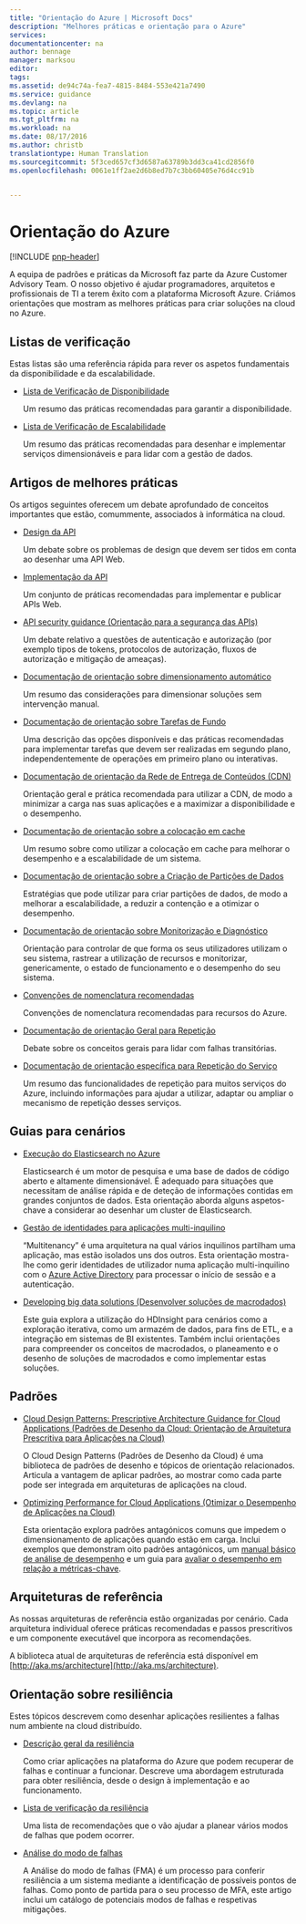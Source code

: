```yaml
---
title: "Orientação do Azure | Microsoft Docs"
description: "Melhores práticas e orientação para o Azure"
services: 
documentationcenter: na
author: bennage
manager: marksou
editor: 
tags: 
ms.assetid: de94c74a-fea7-4815-8484-553e421a7490
ms.service: guidance
ms.devlang: na
ms.topic: article
ms.tgt_pltfrm: na
ms.workload: na
ms.date: 08/17/2016
ms.author: christb
translationtype: Human Translation
ms.sourcegitcommit: 5f3ced657cf3d6587a63789b3dd3ca41cd2856f0
ms.openlocfilehash: 0061e1ff2ae2d6b8ed7b7c3bb60405e76d4cc91b


---
```

# <a name="azure-guidance"></a>Orientação do Azure
[!INCLUDE [pnp-header](../../includes/guidance-pnp-header-include.md)]

A equipa de padrões e práticas da Microsoft faz parte da Azure Customer Advisory Team. O nosso objetivo é ajudar programadores, arquitetos e profissionais de TI a terem êxito com a plataforma Microsoft Azure. Criámos orientações que mostram as melhores práticas para criar soluções na cloud no Azure.

## <a name="checklists"></a>Listas de verificação
Estas listas são uma referência rápida para rever os aspetos fundamentais da disponibilidade e da escalabilidade. 

* [Lista de Verificação de Disponibilidade][AvailabilityChecklist] 
  
    Um resumo das práticas recomendadas para garantir a disponibilidade.
* [Lista de Verificação de Escalabilidade][ScalabilityChecklist]
  
    Um resumo das práticas recomendadas para desenhar e implementar serviços dimensionáveis e para lidar com a gestão de dados.

## <a name="best-practices-articles"></a>Artigos de melhores práticas
Os artigos seguintes oferecem um debate aprofundado de conceitos importantes que estão, comummente, associados à informática na cloud. 

* [Design da API][APIDesign] 
  
    Um debate sobre os problemas de design que devem ser tidos em conta ao desenhar uma API Web.
* [Implementação da API][APIImplementation] 
  
    Um conjunto de práticas recomendadas para implementar e publicar APIs Web.
* [API security guidance (Orientação para a segurança das APIs)](https://github.com/mspnp/azure-guidance/blob/master/API-security.md) 
  
    Um debate relativo a questões de autenticação e autorização (por exemplo tipos de tokens, protocolos de autorização, fluxos de autorização e mitigação de ameaças).
* [Documentação de orientação sobre dimensionamento automático][AutoscalingGuidance] 
  
    Um resumo das considerações para dimensionar soluções sem intervenção manual.
* [Documentação de orientação sobre Tarefas de Fundo][BackgroundJobsGuidance] 
  
    Uma descrição das opções disponíveis e das práticas recomendadas para implementar tarefas que devem ser realizadas em segundo plano, independentemente de operações em primeiro plano ou interativas.
* [Documentação de orientação da Rede de Entrega de Conteúdos (CDN)][CDNGuidance] 
  
    Orientação geral e prática recomendada para utilizar a CDN, de modo a minimizar a carga nas suas aplicações e a maximizar a disponibilidade e o desempenho.
* [Documentação de orientação sobre a colocação em cache][CachingGuidance] 
  
    Um resumo sobre como utilizar a colocação em cache para melhorar o desempenho e a escalabilidade de um sistema.
* [Documentação de orientação sobre a Criação de Partições de Dados][DataPartitioningGuidance]
  
    Estratégias que pode utilizar para criar partições de dados, de modo a melhorar a escalabilidade, a reduzir a contenção e a otimizar o desempenho.
* [Documentação de orientação sobre Monitorização e Diagnóstico][MonitoringandDiagnosticsGuidance] 
  
    Orientação para controlar de que forma os seus utilizadores utilizam o seu sistema, rastrear a utilização de recursos e monitorizar, genericamente, o estado de funcionamento e o desempenho do seu sistema.
* [Convenções de nomenclatura recomendadas][naming-conventions] 
  
    Convenções de nomenclatura recomendadas para recursos do Azure.
* [Documentação de orientação Geral para Repetição][RetryGeneralGuidance] 
  
    Debate sobre os conceitos gerais para lidar com falhas transitórias.
* [Documentação de orientação específica para Repetição do Serviço][RetryServiceSpecificGuidance]
  
    Um resumo das funcionalidades de repetição para muitos serviços do Azure, incluindo informações para ajudar a utilizar, adaptar ou ampliar o mecanismo de repetição desses serviços.

## <a name="scenario-guides"></a>Guias para cenários
* [Execução do Elasticsearch no Azure][elasticsearch] 
  
    Elasticsearch é um motor de pesquisa e uma base de dados de código aberto e altamente dimensionável. É adequado para situações que necessitam de análise rápida e de deteção de informações contidas em grandes conjuntos de dados. Esta orientação aborda alguns aspetos-chave a considerar ao desenhar um cluster de Elasticsearch.
* [Gestão de identidades para aplicações multi-inquilino][identity-multitenant] 
  
    “Multitenancy” é uma arquitetura na qual vários inquilinos partilham uma aplicação, mas estão isolados uns dos outros. Esta orientação mostra-lhe como gerir identidades de utilizador numa aplicação multi-inquilino com o [Azure Active Directory][AzureAD] para processar o início de sessão e a autenticação.
* [Developing big data solutions (Desenvolver soluções de macrodados)](https://msdn.microsoft.com/library/dn749874.aspx)
  
    Este guia explora a utilização do HDInsight para cenários como a exploração iterativa, como um armazém de dados, para fins de ETL, e a integração em sistemas de BI existentes. Também inclui orientações para compreender os conceitos de macrodados, o planeamento e o desenho de soluções de macrodados e como implementar estas soluções.

## <a name="patterns"></a>Padrões
* [Cloud Design Patterns: Prescriptive Architecture Guidance for Cloud Applications (Padrões de Desenho da Cloud: Orientação de Arquitetura Prescritiva para Aplicações na Cloud)](https://msdn.microsoft.com/library/dn568099.aspx)
  
    O Cloud Design Patterns (Padrões de Desenho da Cloud) é uma biblioteca de padrões de desenho e tópicos de orientação relacionados. Articula a vantagem de aplicar padrões, ao mostrar como cada parte pode ser integrada em arquiteturas de aplicações na cloud.
* [Optimizing Performance for Cloud Applications (Otimizar o Desempenho de Aplicações na Cloud)](https://github.com/mspnp/performance-optimization)
  
    Esta orientação explora padrões antagónicos comuns que impedem o dimensionamento de aplicações quando estão em carga. Inclui exemplos que demonstram oito padrões antagónicos, um [manual básico de análise de desempenho](https://github.com/mspnp/performance-optimization/blob/master/Performance-Analysis-Primer.md) e um guia para [avaliar o desempenho em relação a métricas-chave](https://github.com/mspnp/performance-optimization/blob/master/Assessing-System-Performance-Against-KPI.md).

## <a name="reference-architectures"></a>Arquiteturas de referência
As nossas arquiteturas de referência estão organizadas por cenário.
Cada arquitetura individual oferece práticas recomendadas e passos prescritivos e um componente executável que incorpora as recomendações.

A biblioteca atual de arquiteturas de referência está disponível em [http://aka.ms/architecture](http://aka.ms/architecture).

## <a name="resiliency-guidance"></a>Orientação sobre resiliência
Estes tópicos descrevem como desenhar aplicações resilientes a falhas num ambiente na cloud distribuído.   

* [Descrição geral da resiliência][ResiliencyOvervew]
  
     Como criar aplicações na plataforma do Azure que podem recuperar de falhas e continuar a funcionar. Descreve uma abordagem estruturada para obter resiliência, desde o design à implementação e ao funcionamento.
* [Lista de verificação da resiliência][resiliency-checklist]
  
    Uma lista de recomendações que o vão ajudar a planear vários modos de falhas que podem ocorrer.
* [Análise do modo de falhas][resiliency-fma] 
  
    A Análise do modo de falhas (FMA) é um processo para conferir resiliência a um sistema mediante a identificação de possíveis pontos de falhas. Como ponto de partida para o seu processo de MFA, este artigo inclui um catálogo de potenciais modos de falhas e respetivas mitigações. 

<!-- links -->

[AzureAD]: https://azure.microsoft.com/documentation/services/active-directory/

[PerformanceOptimization]: https://github.com/mspnp/performance-optimization

[APIDesign]: ../best-practices-api-design.md
[APIImplementation]: ../best-practices-api-implementation.md
[AutoscalingGuidance]: ../best-practices-auto-scaling.md
[BackgroundJobsGuidance]: ../best-practices-background-jobs.md
[CDNGuidance]: ../best-practices-cdn.md
[CachingGuidance]: ../best-practices-caching.md
[DataPartitioningGuidance]: ../best-practices-data-partitioning.md
[MonitoringandDiagnosticsGuidance]: ../best-practices-monitoring.md
[RetryGeneralGuidance]: ../best-practices-retry-general.md
[RetryServiceSpecificGuidance]: ../best-practices-retry-service-specific.md
[RetryPolicies]: Retry-Policies.md
[ScalabilityChecklist]: ../best-practices-scalability-checklist.md
[AvailabilityChecklist]: ../best-practices-availability-checklist.md
[naming-conventions]: guidance-naming-conventions.md

<!-- guidance projects -->
[elasticsearch]: guidance-elasticsearch.md
[identity-multitenant]: guidance-multitenant-identity.md

<!-- reference architectures -->
[ref-arch-single-vm-windows]: guidance-compute-single-vm.md
[ref-arch-single-vm-linux]: guidance-compute-single-vm-linux.md
[ref-arch-multi-vm]: guidance-compute-multi-vm.md
[ref-arch-3-tier]: guidance-compute-3-tier-vm.md
[ref-arch-n-tier-windows]: guidance-compute-n-tier-vm.md
[ref-arch-n-tier-linux]: guidance-compute-n-tier-vm-linux.md
[ref-arch-multi-dc-windows]: guidance-compute-multiple-datacenters.md
[ref-arch-multi-dc-linux]: guidance-compute-multiple-datacenters-linux.md

<!-- resiliency -->
[resiliency-fma]: guidance-resiliency-failure-mode-analysis.md
[resiliency-checklist]: guidance-resiliency-checklist.md
[ResiliencyOvervew]: guidance-resiliency-overview.md




<!--HONumber=Jan17_HO3-->


